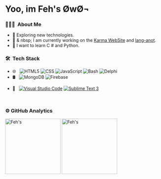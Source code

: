# Yoo, im Feh's ØwØ¬

<h3> 👨🏻‍💻 &nbsp;About Me </h3>

- 🤔 Exploring new technologies.
- 💼 & nbsp; I am currently working on the [Karma WebSite](https://github.com/Ahosall/Karma.WebSite) and [lang-anot](https://github.com/Otakubb/lang-anot).
- 🌱 I want to learn C # and Python.

<h3> 🛠 &nbsp;Tech Stack</h3>

- 🌐 &nbsp;
  ![HTML5](https://img.shields.io/badge/-HTML5-333333?style=flat&logo=HTML5)
  ![CSS](https://img.shields.io/badge/-CSS-333333?style=flat&logo=CSS3&logoColor=1572B6)
  ![JavaScript](https://img.shields.io/badge/-JavaScript-333333?style=flat&logo=javascript)
  ![Bash](https://img.shields.io/badge/-Bash-333333?style=flat&logo=gnu%20bash)
  ![Delphi](https://img.shields.io/badge/-Delphi-333333?style=flat&logo=delphi&logoColor=red)
- 🛢 &nbsp;
  ![MongoDB](https://img.shields.io/badge/MongoDB-333333?style=flat&logo=mongodb)
  ![Firebase](https://img.shields.io/badge/Firebase-333333?style=flat&logo=firebase)
<!-- ⚙️ &nbsp;
  ![Git](https://img.shields.io/badge/-Git-333333?style=flat&logo=git)
  ![GitHub](https://img.shields.io/badge/-GitHub-333333?style=flat&logo=github)-->
- 🔧 &nbsp;
  [![Visual Studio Code](https://img.shields.io/badge/-Visual%20Studio%20Code-333333?style=flat&logo=visual-studio-code&logoColor=blue)](https://code.visualstudio.com)
  [![Sublime Text 3](https://img.shields.io/badge/-Sublime%20Text%203-333333?style=flat&logo=sublime-text&logoColor=orange)](https://www.sublimetext.com/3)


<br/>

<h3> ⚙️  GitHub Analytics </h3>
  
<a>
   <img height="180em" src="https://github-readme-stats.vercel.app/api?username=Ahosall&show_icons=true&theme=synthwave" alt="Feh's" style="max-width: 100%;"/>
   <img height="180em" src="https://github-readme-stats.vercel.app/api/top-langs/?username=Ahosall&theme=synthwave&layout=compact" alt="Feh's" style="max-width: 100%;" />

</a>
<!--<p>
   <img height="180em" src="https://github-readme-stats.vercel.app/api/wakatime?username=Ahosall&theme=synthwave" alt="Feh's" style"max-width: 100%;"/>
</p>-->


<br/>
